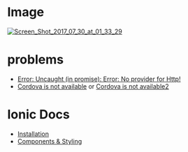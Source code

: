 # Image  

  <a href="https://ibb.co/mzHw9k"><img src="https://image.ibb.co/hcwCh5/Screen_Shot_2017_07_30_at_01_33_29.png" alt="Screen_Shot_2017_07_30_at_01_33_29" border="0"></a>    
           
    
    
# problems  
 * [Error: Uncaught (in promise): Error: No provider for Http!](https://forum.ionicframework.com/t/no-provider-for-http-error-in-ionic/85762/2)    
 * [Cordova is not available](https://github.com/ionic-team/ionic-native) or [Cordova is not available2](https://forum.ionicframework.com/t/debugging-startup-non-native-just-in-browser/50407/11)   
    
    
# Ionic Docs  
 * [Installation](http://ionicframework.com/docs/intro/installation/)  
 * [Components & Styling](https://ionicframework.com/docs/components)  
